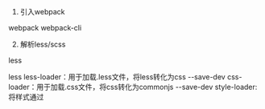 1. 引入webpack

webpack
webpack-cli

2. 解析less/scss

less

less
less-loader：用于加载.less文件，将less转化为css  --save-dev
css-loader：用于加载.css文件，将css转化为commonjs  --save-dev
style-loader: 将样式通过<style>标签插入到head中 --save-dev

scss
sass-loader --save-dev
node-sass --save-dev
style-loader --save-dev
css-loader --save-dev

解析图片等文件
url-loader

加载图片 file-loader
假想现在我们正在下载 CSS，但是我们的背景和图标这些图片，要如何处理呢？使用 file-loader，我们可以轻松地将这些内容混合到 CSS中

参考： https://www.webpackjs.com/guides/asset-management/#loading-css


3. 解析react jsx
react --save 
react-dom --save
# react转码规则
@babel/preset-react --save-dev

4. 引入es6功能

# ES2015转码规则
$ npm install --save-dev babel-preset-es2015

5. webpack-merge 合并配置文件的工具---webpack-merge区分生成环境和开发环境

1.首先将webpack-merge添加到项目中

npm install webpack-merge --save-dev
2.设置各个配置文件的连接

参考： 
1. https://blog.csdn.net/sd19871122/article/details/86498939
2. https://www.cnblogs.com/wangtong111/p/11197313.html


6. 插件

clean-webpack-plugin  删除dist文件夹

参考：
1. https://www.npmjs.com/package/clean-webpack-plugin
2. https://www.jianshu.com/p/7c3b0d114b84

7. 插件
html-webpack-plugin
1. 为html文件中引入的外部资源如script、link动态添加每次compile后的hash，防止引用缓存的外部文件问题
2. 可以生成创建html入口文件，比如单页面可以生成一个html文件入口，配置N个html-webpack-plugin可以生成N个页面入口

参考：
https://www.npmjs.com/package/html-webpack-plugin
https://segmentfault.com/a/1190000013883242
https://www.jianshu.com/p/08a60756ffda

8. UglifyJS Webpack Plugin 用来缩小（压缩优化）js文件，至少需要Node v6.9.0和Webpack v4.0.0版本

参考：
https://www.jianshu.com/p/b597ea88b165

9. webpack-dev-serve--webpack-dev-server是webpack官方提供的一个小型Express服务器。使用它可以为webpack打包生成的资源文件提供web服务。

主要有两个功能：
1. 为静态文件提供服务
2. 自动刷新和热替换(HMR)

参考： 
https://segmentfault.com/a/1190000006670084

10. uglifyjs-webpack-plugin 压缩文件

参考：
1. https://www.jianshu.com/p/b597ea88b165
2. https://www.npmjs.com/package/uglifyjs-webpack-plugin

11. path 

12. babel-plugin-import

参考： 
https://blog.csdn.net/MFWSCQ/article/details/100828460

###loader### loader 让 webpack 能够去处理那些非 JavaScript 文件（webpack 自身只理解
JavaScript）。loader 可以将所有类型的文件转换为 webpack 能够处理的有效模块，然后你就可以利用 webpack的打包能力，对它们进行处理

babel-loader 的作用正是实现对使用了ES2015+语法的.js文件进行处理
@babel/core  的作用在于提供一系列api。这便是说，当webpack使用babel-loader处理文件时，babel-loader实际上调用了babel-core的api，因此也必须安装babel-core
@babel/preset-env 的作用是告诉babel使用哪种转码规则进行文件处理
@babel/preset-react

13. 
babel-plugin-transform-class-properties

14. html-loader 解析html模版

参考： 

https://www.jianshu.com/p/ce28ceddda72

15. mini-css-extract-plugin 将CSS提取为独立的文件的插件，对每个包含css的js文件都会创建一个CSS文件，支持按需加载css和sourceMap

MiniCssExtractPlugin 参考： https://www.jianshu.com/p/91e60af11cc9

只能用在webpack4中，对比另一个插件 extract-text-webpack-plugin有点:

异步加载
不重复编译，性能更好
更容易使用
只针对CSS
目前缺失功能，HMR。



#### 重要优化模块 #####
1. webpack4 的热加载 https://www.jianshu.com/p/893058b6b17f

2. react-hot-loader 
	2.1 https://www.jianshu.com/p/244e1ffe7501
	2.2 https://blog.csdn.net/csm0912/article/details/87069764




#######搭建过程中遇到的问题######
1. 解析react如何引入babel
npm i babel-loader babel-core babel-preset-env babel-preset-react --save-dev

2. 警告入口点大小限制：以下入口点的组合资产大小超过了建议的限制（244 KiB）。 这可能会影响网络性能。

3. webpack踩坑系列之less-loader6.0.0的javascriptEnabled报错解决
参考： https://blog.csdn.net/wen81643956/article/details/105863548/

{
   loader: 'less-loader', 
   options: {
     javascriptEnabled: true 
   }
}

4. Error: options/query cannot be used with loaders (use options for each array item

options和loaders数组不能同时使用

参考 https://blog.csdn.net/liwenfei123/article/details/80389464

错误写法：
{
        test: /\.(css|less)$/,
        loaders:['style-loader', 'css-loader', 'less-loader'],
        options: {
          lessOptions: {
            javascriptEnabled: true
          } 
        }
        // exclude: /node_modules/,
        // loader: ExtractTextPlugin.extract({fallback: 'style', use: 'happypack/loader?id=happyStyle'}),
      },

正确写法:
{
  test: /\.(css|less)$/,
  use:[
    { loader: "eslint-loader" },
    { loader: "css-loader" },
    {
      loader:"less-loader",
      options:{//options、query不能和loader数组一起使用
        lessOptions: {
          javascriptEnabled: true
        } 
      },
    }
  ],
  exclude: /node_modules/
  // loader: ExtractTextPlugin.extract({fallback: 'style', use: 'happypack/loader?id=happyStyle'}),
},